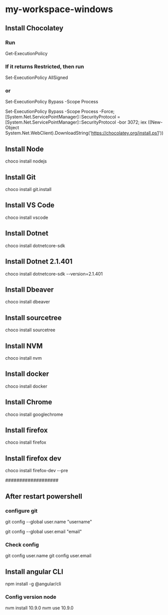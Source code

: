 # my-workspace-windows

## Install Chocolatey

### Run

Get-ExecutionPolicy

### If it returns Restricted, then run 

Set-ExecutionPolicy AllSigned 

### or 

Set-ExecutionPolicy Bypass -Scope Process

Set-ExecutionPolicy Bypass -Scope Process -Force; [System.Net.ServicePointManager]::SecurityProtocol = [System.Net.ServicePointManager]::SecurityProtocol -bor 3072; iex ((New-Object System.Net.WebClient).DownloadString('https://chocolatey.org/install.ps1'))

## Install Node

choco install nodejs

## Install Git

choco install git.install

## Install VS Code

choco install vscode

## Install Dotnet

choco install dotnetcore-sdk

## Install Dotnet 2.1.401

choco install dotnetcore-sdk --version=2.1.401

## Install Dbeaver

choco install dbeaver

## Install sourcetree

choco install sourcetree


## Install NVM

choco install nvm


## Install docker

choco install docker

## Install Chrome

choco install googlechrome

## Install firefox

choco install firefox

## Install firefox dev

choco install firefox-dev --pre 


################### 


## After restart powershell

### configure git

git config --global user.name "username"

git config --global user.email "email"

### Check config 

git config user.name
git config user.email

## Install angular CLI

npm install -g @angular/cli

### Config version node 

nvm install 10.9.0
nvm use 10.9.0
